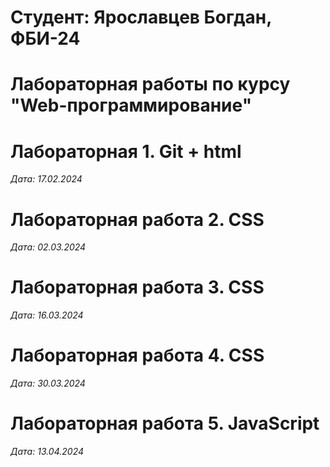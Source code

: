 # Студент: Ярославцев Богдан, ФБИ-24

# Лабораторная работы по курсу "Web-программирование"

# Лабораторная 1. Git + html

*Дата: 17.02.2024*

# Лабораторная работа 2. CSS

*Дата: 02.03.2024*

# Лабораторная работа 3. CSS

*Дата: 16.03.2024*

# Лабораторная работа 4. CSS

*Дата: 30.03.2024*

# Лабораторная работа 5. JavaScript

*Дата: 13.04.2024*
